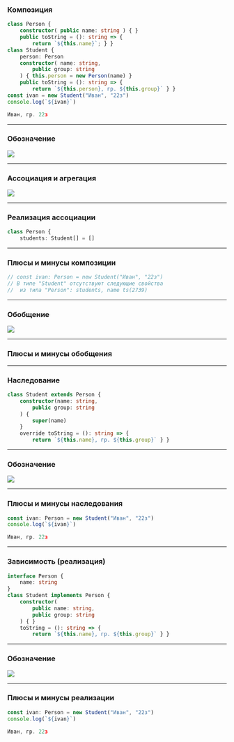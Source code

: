 ### Композиция

```typescript
class Person {
    constructor( public name: string ) { }
    public toString = (): string => {
        return `${this.name}`; } }
class Student {
    person: Person
    constructor( name: string,
        public group: string
    ) { this.person = new Person(name) }
    public toString = (): string => {
        return `${this.person}, гр. ${this.group}` } }
const ivan = new Student("Иван", "22з")
console.log(`${ivan}`)
```
```typescript
Иван, гр. 22з 
```

---

### Обозначение

![](composition.svg)

---

### Ассоциация и агрегация

![](aggregation.svg)

---

### Реализация ассоциации

```typescript
class Person {
    students: Student[] = []
```

---

### Плюсы и минусы композиции

```typescript
// const ivan: Person = new Student("Иван", "22з")
// В типе "Student" отсутствуют следующие свойства 
//  из типа "Person": students, name ts(2739)
```

----

### Обобщение

![](template.svg)

---

### Плюсы и минусы обобщения

----

### Наследование

```typescript
class Student extends Person {
    constructor(name: string,
        public group: string
    ) { 
        super(name)
    }
    override toString = (): string => {
        return `${this.name}, гр. ${this.group}` } }
```

---

### Обозначение

![](inherit.svg)

---

### Плюсы и минусы наследования

```typescript
const ivan: Person = new Student("Иван", "22з")
console.log(`${ivan}`)
```
```typescript
Иван, гр. 22з 
```

----

### Зависимость (реализация)

```typescript
interface Person {
    name: string
}
class Student implements Person {
    constructor( 
        public name: string,
        public group: string
    ) { }
    toString = (): string => {
        return `${this.name}, гр. ${this.group}` } }
```

---

### Обозначение

![](dependency.svg)

---

### Плюсы и минусы реализации

```typescript
const ivan: Person = new Student("Иван", "22з")
console.log(`${ivan}`)
```
```typescript
Иван, гр. 22з 
```